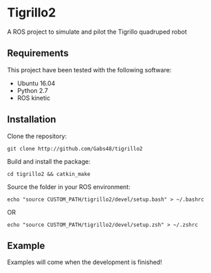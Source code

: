 # Tigrillo2

A ROS project to simulate and pilot the Tigrillo quadruped robot


## Requirements

This project have been tested with the following software:

 - Ubuntu 16.04
 - Python 2.7
 - ROS kinetic

## Installation

Clone the repository:
```
git clone http://github.com/Gabs48/tigrillo2
```

Build and install the package:
```
cd tigrillo2 && catkin_make
```

Source the folder in your ROS environment:
```
echo "source CUSTOM_PATH/tigrillo2/devel/setup.bash" > ~/.bashrc
```
OR
```
echo "source CUSTOM_PATH/tigrillo2/devel/setup.zsh" > ~/.zshrc
```

## Example

Examples will come when the development is finished!

